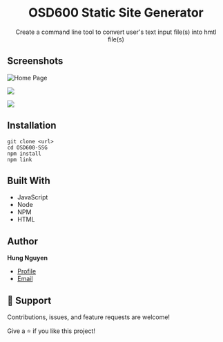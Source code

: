 <h1 align="center">OSD600 Static Site Generator</h1>

<p align="center">Create a command line tool to convert user's text input file(s) into hmtl file(s)</p>


## Screenshots

![Home Page](/screenshots/1.png "Home Page")

![](/screenshots/2.png)

![](/screenshots/3.png)

## Installation
```
git clone <url>
cd OSD600-SSG
npm install
npm link
```

## Built With

- JavaScript
- Node
- NPM
- HTML

## Author

**Hung Nguyen**

- [Profile](https://github.com/nguyenhung15913")
- [Email](mailto:hnguyen97@myseneca.ca")

## 🤝 Support

Contributions, issues, and feature requests are welcome!

Give a ⭐️ if you like this project!
